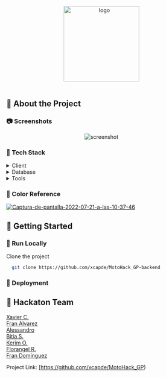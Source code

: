 <div align="center">
  <a href="https://imgbb.com/"><img src="https://i.ibb.co/pfdDMZp/logo.png" alt="logo" border="0"  width="200" height="auto"></a>
</div>

<br />
  
    
    
<!-- About the Project -->
## :star2: About the Project


<!-- Screenshots -->
### :camera: Screenshots

<div align="center"> 
  <img src="https://placehold.co/600x400?text=Your+Screenshot+here" alt="screenshot" />
</div>


<!-- TechStack -->
### :space_invader: Tech Stack

<details>
  <summary>Client</summary>
  <ul>
    <li><a href="https://reactjs.org/">React.js</a></li>
  </ul>
</details>

<details>
<summary>Database</summary>
  <ul>
    <li><a href="https://www.mysql.com/">MySQL</a></li>
  </ul>
</details>

<details>
<summary>Tools</summary>
  <ul>
    <li><a href="https://www.trello.com/">Trello</a></li>
    <li><a href="https://www.figma.com/">Figma</a></li>
    <li><a href="https://code.visualstudio.com/">Visual Studio Code</a></li>
    <li><a href="https://www.jetbrains.com/es-es/idea/">intelliJ Idea</a></li>
    <li><a href="https://www.postman.com/">Postman</a></li>
  </ul>
</details>

<!-- Color Reference -->
### :art: Color Reference

<a href="https://ibb.co/wWKBxMH"><img src="https://i.ibb.co/6P4rfgh/Captura-de-pantalla-2022-07-21-a-las-10-37-46.png" alt="Captura-de-pantalla-2022-07-21-a-las-10-37-46" border="0"></a>

<!-- Getting Started -->
## 	:toolbox: Getting Started

<!-- Run Locally -->
### :running: Run Locally

Clone the project

```bash
  git clone https://github.com/xcapde/MotoHack_GP-backend
```

<!-- Deployment -->
### :triangular_flag_on_post: Deployment


<!-- Contact -->
## :handshake: Hackaton Team

[Xavier C.](https://github.com/xcapde)<br>
[Fran Alvarez](https://github.com/Daevion32)<br> 
[Alessandro](https://github.com/AlessHub)<br>
[Bitia S.](https://github.com/Bitia83)<br>
[Kerim O.](https://github.com/ozknkrm)<br>
[Florangel R.](https://github.com/FLOR1219)<br> 
[Fran Domínguez](https://github.com/devfdom)<br>

Project Link: [https://github.com/xcapde/MotoHack_GP)
